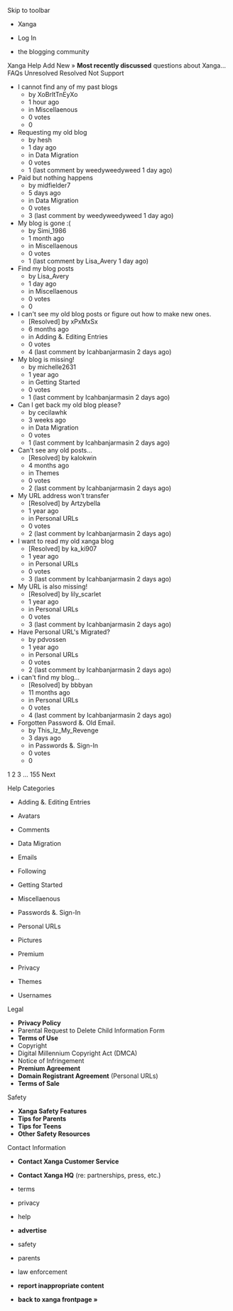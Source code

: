 Skip to toolbar

*   Xanga

*   Log In

*   the blogging community

Xanga Help Add New » **Most recently discussed** questions about Xanga… FAQs Unresolved Resolved Not Support

*   I cannot find any of my past blogs
    *   by XoBrItTnEyXo
    *   1 hour ago
    *   in Miscellaenous
    *   0 votes
    *   0
*   Requesting my old blog
    *   by hesh
    *   1 day ago
    *   in Data Migration
    *   0 votes
    *   1 (last comment by weedyweedyweed 1 day ago)
*   Paid but nothing happens
    *   by midfielder7
    *   5 days ago
    *   in Data Migration
    *   0 votes
    *   3 (last comment by weedyweedyweed 1 day ago)
*   My blog is gone :(
    *   by Simi\_1986
    *   1 month ago
    *   in Miscellaenous
    *   0 votes
    *   1 (last comment by Lisa\_Avery 1 day ago)
*   Find my blog posts
    *   by Lisa\_Avery
    *   1 day ago
    *   in Miscellaenous
    *   0 votes
    *   0
*   I can't see my old blog posts or figure out how to make new ones.
    *   \[Resolved\] by xPxMxSx
    *   6 months ago
    *   in Adding &. Editing Entries
    *   0 votes
    *   4 (last comment by Icahbanjarmasin 2 days ago)
*   My blog is missing!
    *   by michelle2631
    *   1 year ago
    *   in Getting Started
    *   0 votes
    *   1 (last comment by Icahbanjarmasin 2 days ago)
*   Can I get back my old blog please?
    *   by cecilawhk
    *   3 weeks ago
    *   in Data Migration
    *   0 votes
    *   1 (last comment by Icahbanjarmasin 2 days ago)
*   Can't see any old posts...
    *   \[Resolved\] by kalokwin
    *   4 months ago
    *   in Themes
    *   0 votes
    *   2 (last comment by Icahbanjarmasin 2 days ago)
*   My URL address won't transfer
    *   \[Resolved\] by Artzybella
    *   1 year ago
    *   in Personal URLs
    *   0 votes
    *   2 (last comment by Icahbanjarmasin 2 days ago)
*   I want to read my old xanga blog
    *   \[Resolved\] by ka\_ki907
    *   1 year ago
    *   in Personal URLs
    *   0 votes
    *   3 (last comment by Icahbanjarmasin 2 days ago)
*   My URL is also missing!
    *   \[Resolved\] by lily\_scarlet
    *   1 year ago
    *   in Personal URLs
    *   0 votes
    *   3 (last comment by Icahbanjarmasin 2 days ago)
*   Have Personal URL's Migrated?
    *   by pdvossen
    *   1 year ago
    *   in Personal URLs
    *   0 votes
    *   2 (last comment by Icahbanjarmasin 2 days ago)
*   i can't find my blog...
    *   \[Resolved\] by bbbyan
    *   11 months ago
    *   in Personal URLs
    *   0 votes
    *   4 (last comment by Icahbanjarmasin 2 days ago)
*   Forgotten Password &. Old Email.
    *   by This\_Iz\_My\_Revenge
    *   3 days ago
    *   in Passwords &. Sign-In
    *   0 votes
    *   0

1 2 3 ... 155 Next

Help Categories

*   Adding &. Editing Entries
*   Avatars
*   Comments
*   Data Migration
*   Emails
*   Following
*   Getting Started
*   Miscellaenous

*   Passwords &. Sign-In
*   Personal URLs
*   Pictures
*   Premium
*   Privacy
*   Themes
*   Usernames

Legal

*   **Privacy Policy**
*   Parental Request to Delete Child Information Form
*   **Terms of Use**
*   Copyright
*   Digital Millennium Copyright Act (DMCA)
*   Notice of Infringement
*   **Premium Agreement**
*   **Domain Registrant Agreement** (Personal URLs)
*   **Terms of Sale**

Safety

*   **Xanga Safety Features**
*   **Tips for Parents**
*   **Tips for Teens**
*   **Other Safety Resources**

Contact Information

*   **Contact Xanga Customer Service**
*   **Contact Xanga HQ** (re: partnerships, press, etc.)

*   terms
*   privacy
*   help
*   **advertise**

*   safety
*   parents
*   law enforcement
*   **report inappropriate content**

*   **back to xanga frontpage »**
